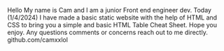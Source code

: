 Hello My name is Cam and I am a junior Front end engineer dev.
Today (1/4/2024) I have made a basic static website with the help of HTML and CSS to bring you a simple and basic HTML Table Cheat Sheet.
Hope you enjoy.
Any questions comments or concerns reach out to me directly.
github.com/camxxlol
